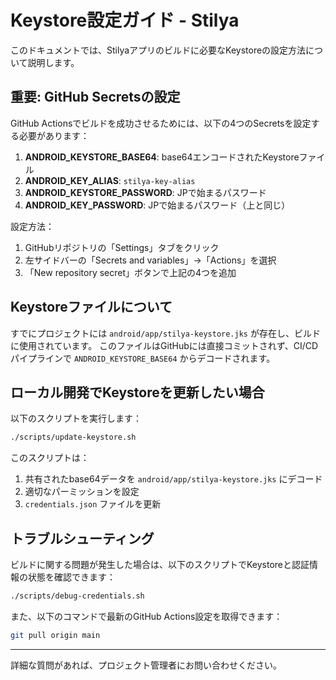 # Keystore設定ガイド - Stilya

このドキュメントでは、Stilyaアプリのビルドに必要なKeystoreの設定方法について説明します。

## 重要: GitHub Secretsの設定

GitHub Actionsでビルドを成功させるためには、以下の4つのSecretsを設定する必要があります：

1. **ANDROID_KEYSTORE_BASE64**: base64エンコードされたKeystoreファイル
2. **ANDROID_KEY_ALIAS**: `stilya-key-alias`
3. **ANDROID_KEYSTORE_PASSWORD**: JPで始まるパスワード
4. **ANDROID_KEY_PASSWORD**: JPで始まるパスワード（上と同じ）

設定方法：
1. GitHubリポジトリの「Settings」タブをクリック
2. 左サイドバーの「Secrets and variables」→「Actions」を選択
3. 「New repository secret」ボタンで上記の4つを追加

## Keystoreファイルについて

すでにプロジェクトには `android/app/stilya-keystore.jks` が存在し、ビルドに使用されています。
このファイルはGitHubには直接コミットされず、CI/CDパイプラインで `ANDROID_KEYSTORE_BASE64` からデコードされます。

## ローカル開発でKeystoreを更新したい場合

以下のスクリプトを実行します：

```bash
./scripts/update-keystore.sh
```

このスクリプトは：
1. 共有されたbase64データを `android/app/stilya-keystore.jks` にデコード
2. 適切なパーミッションを設定
3. `credentials.json` ファイルを更新

## トラブルシューティング

ビルドに関する問題が発生した場合は、以下のスクリプトでKeystoreと認証情報の状態を確認できます：

```bash
./scripts/debug-credentials.sh
```

また、以下のコマンドで最新のGitHub Actions設定を取得できます：

```bash
git pull origin main
```

---

詳細な質問があれば、プロジェクト管理者にお問い合わせください。
